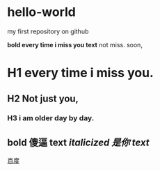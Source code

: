 # hello-world
my first repository on github

**bold every time i miss you text** not miss. soon,
# H1  every time i miss you.
## H2 Not just you, 
### H3   i am older day by day.
**bold 傻逼  text**
*italicized 是你 text*
---------------------
[百度](https://www.baidu.com/)
